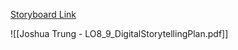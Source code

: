 [Storyboard Link](https://docs.google.com/document/d/1875_GZQeGg8bC1Dl5CVhRkIziFn4dvfg0O3jcNUwRnQ/edit?usp=sharing)

![[Joshua Trung - LO8_9_DigitalStorytellingPlan.pdf]]